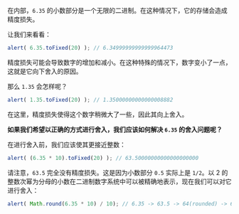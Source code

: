 在内部，`6.35` 的小数部分是一个无限的二进制。在这种情况下，它的存储会造成精度损失。

让我们来看看：

```js
alert( 6.35.toFixed(20) ); // 6.34999999999999964473
```

精度损失可能会导致数字的增加和减小。在这种特殊的情况下，数字变小了一点，这就是它向下舍入的原因。

那么 `1.35` 会怎样呢？

```js
alert( 1.35.toFixed(20) ); // 1.35000000000000008882
```

在这里，精度损失使得这个数字稍微大了一些，因此其向上舍入。

**如果我们希望以正确的方式进行舍入，我们应该如何解决 `6.35` 的舍入问题呢？**

在进行舍入前，我们应该使其更接近整数：

```js
alert( (6.35 * 10).toFixed(20) ); // 63.50000000000000000000
```

请注意，`63.5` 完全没有精度损失。这是因为小数部分 `0.5` 实际上是 `1/2`。以 2 的整数次幂为分母的小数在二进制数字系统中可以被精确地表示，现在我们可以对它进行舍入：


```js
alert( Math.round(6.35 * 10) / 10); // 6.35 -> 63.5 -> 64(rounded) -> 6.4
```

